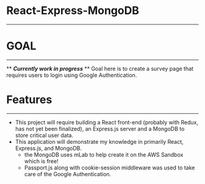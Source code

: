 # React-Express-MongoDB
---

# GOAL
---
** ***Currently work in progress*** **
Goal here is to create a survey page that requires users to login using Google Authentication.

# Features
----
  - This project will require building a React front-end (probably with Redux, has not yet been finalized),
    an Express.js server and a MongoDB to store critical user data.
  - This application will demonstrate my knowledge in primarily React, Express.js, and MongoDB.
    - the MongoDB uses mLab to help create it on the AWS Sandbox which is free!
    - Passport.js along with cookie-session middleware was used to take care of the Google Authentication.

